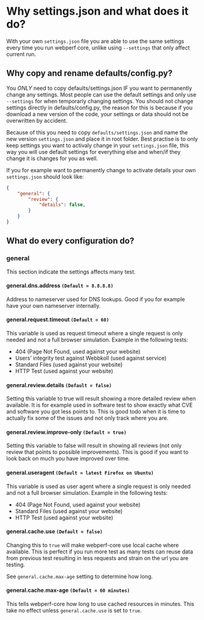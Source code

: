 # Why settings.json and what does it do?

With your own `settings.json` file you are able to use the same settings
every time you run webperf core, unlike using `--settings` that only affect current run.

## Why copy and rename defaults/config.py?

You *ONLY* need to copy defaults/settings.json IF you want to permanently change any settings.
Most people can use the default settings and only use `--settings` for when temporarly changing settings.
You should not change settings directly in defaults/config.py,
the reason for this is because if you download a new version of the code, your settings or data should not be overwritten by accident.

Because of this you need to copy `defaults/settings.json` and name the new version `settings.json` and place it in root folder.
Best practise is to only keep settings you want to activaly change in your `settings.json` file,
this way you will use default settings for everything else and when/if they change it is changes for you as well.

If you for example want to permanently change to activate details your own `settings.json` should look like:

```json
{
    "general": {
        "review": {
            "details": false,
        }
    }
}
```

## What do every configuration do?

### general
This section indicate the settings affects many test.

#### general.dns.address `(Default = 8.8.8.8)`

Address to nameserver used for DNS lookups.
Good if you for example have your own nameserver internally.

#### general.request.timeout `(Default = 60)`

This variable is used as request timeout where a single request is only needed and not a full browser simulation.
Example in the following tests:

- 404 (Page Not Found, used against your website)
- Users’ integrity test against Webbkoll (used against service)
- Standard Files (used against your website)
- HTTP Test (used against your website)

#### general.review.details `(Default = false)`

Setting this variable to true will result showing a more detailed review when available.
It is for example used in software test to show exactly what CVE and software you got less points to.
This is good todo when it is time to actually fix some of the issues and not only track where you are.

#### general.review.improve-only `(Default = true)`

Setting this variable to false will result in showing all reviews (not only review that points to possible improvements).
This is good if you want to look back on much you have improved over time.

#### general.useragent `(Default = latest Firefox on Ubuntu)`

This variable is used as user agent where a single request is only needed and not a full browser simulation.
Example in the following tests:

- 404 (Page Not Found, used against your website)
- Standard Files (used against your website)
- HTTP Test (used against your website)

#### general.cache.use `(Default = false)`
Changing this to `true` will make webperf-core use local cache where available.
This is perfect if you run more test as many tests can reuse data from previous test
resulting in less requests and strain on the url you are testing.

See `general.cache.max-age` setting to determine how long.

#### general.cache.max-age `(Default = 60 minutes)`
This tells webperf-core how long to use cached resources in minutes.
This take no effect unless `general.cache.use` is set to `true`.

